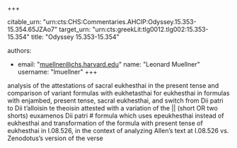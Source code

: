 +++


citable_urn: "urn:cts:CHS:Commentaries.AHCIP:Odyssey.15.353-15.354.65JZAo7"
target_urn: "urn:cts:greekLit:tlg0012.tlg002:15.353-15.354"
title: "Odyssey 15.353-15.354"

authors:
- email: "muellner@chs.harvard.edu"
  name: "Leonard Muellner"
  username: "lmuellner"
+++

<p>analysis of the attestations of sacral eukhesthai in the present tense and comparison of variant formulas with eukhetasthai for eukhesthai in formulas with enjambed, present tense, sacral eukhesthai, and switch from Dii patri to Dii t’alloisin te theoisin attested with a variation of the || (short OR two shorts) euxamenos Dii patri # formula which uses epeukhesthai instead of eukhesthai and transformation of the formula with present tense of eukhesthai in I.08.526, in the context of analyzing Allen’s text at I.08.526 vs. Zenodotus’s version of the verse</p>